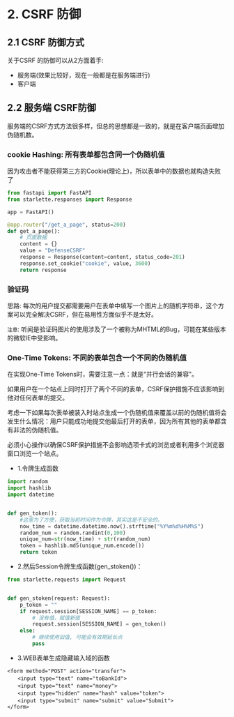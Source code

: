 # 2. CSRF 防御

## 2.1 CSRF 防御方式
关于CSRF 的防御可以从2方面着手:
* 服务端(效果比较好，现在一般都是在服务端进行)
* 客户端

## 2.2 服务端 CSRF防御

服务端的CSRF方式方法很多样，但总的思想都是一致的，就是在客户端页面增加伪随机数。

### cookie Hashing: 所有表单都包含同一个伪随机值

因为攻击者不能获得第三方的Cookie(理论上)，所以表单中的数据也就构造失败了

```python
from fastapi import FastAPI
from starlette.responses import Response

app = FastAPI()

@app.router("/get_a_page", status=200)
def get_a_page():
    # 页面数据
    content = {}
    value = "DefenseCSRF"
    response = Response(content=content, status_code=201)
    response.set_cookie("cookie", value, 3600)
    return response
```

### 验证码

思路: 每次的用户提交都需要用户在表单中填写一个图片上的随机字符串，这个方案可以完全解决CSRF，但在易用性方面似乎不是太好。

`注意`: 听闻是验证码图片的使用涉及了一个被称为MHTML的Bug，可能在某些版本的微软IE中受影响。



### One-Time Tokens: 不同的表单包含一个不同的伪随机值

在实现One-Time Tokens时，需要注意一点：就是“并行会话的兼容"。

如果用户在一个站点上同时打开了两个不同的表单，CSRF保护措施不应该影响到他对任何表单的提交。

考虑一下如果每次表单被装入时站点生成一个伪随机值来覆盖以前的伪随机值将会发生什么情况：用户只能成功地提交他最后打开的表单，因为所有其他的表单都含有非法的伪随机值。

必须小心操作以确保CSRF保护措施不会影响选项卡式的浏览或者利用多个浏览器窗口浏览一个站点。


* 1.令牌生成函数

```python
import random
import hashlib
import datetime


def gen_token():
    #这里为了方便，获取当前时间作为令牌，其实这是不安全的。
    now_time = datetime.datetime.now().strftime("%Y%m%d%H%M%S")
    random_num = random.randint(0,100)
    unique_num=str(now_time) + str(random_num)
    token = hashlib.md5(unique_num.encode())
    return token
```

* 2.然后Session令牌生成函数(gen_stoken())：
```python
from starlette.requests import Request


def gen_stoken(request: Request):
    p_token = ""
    if request.session[SESSION_NAME] == p_token:
        # 没有值，赋值新值
        request.session[SESSION_NAME] = gen_token()
    else:
        # 继续使用旧值, 可能会有效期延长点
        pass 
```

* 3.WEB表单生成隐藏输入域的函数

```
<form method="POST" action="transfer">
　　<input type="text" name="toBankId">
　　<input type="text" name="money">
　　<input type="hidden" name="hash" value="token">
　　<input type="submit" name="submit" value="Submit">
</form>
```










